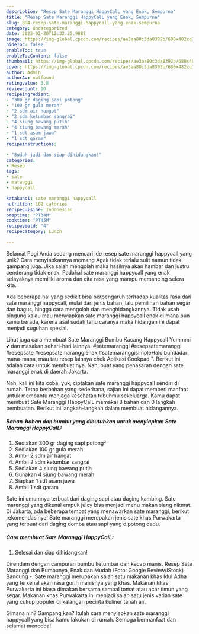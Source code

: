 ```yaml
---
description: "Resep Sate Maranggi HappyCalL yang Enak, Sempurna"
title: "Resep Sate Maranggi HappyCalL yang Enak, Sempurna"
slug: 894-resep-sate-maranggi-happycall-yang-enak-sempurna
category: Uncategorized
date: 2023-02-20T12:32:25.988Z
image: https://img-global.cpcdn.com/recipes/ae3aa80c3da8392b/680x482cq70/sate-maranggi-happycall-foto-resep-utama.jpg
hideToc: false
enableToc: true
enableTocContent: false
thumbnail: https://img-global.cpcdn.com/recipes/ae3aa80c3da8392b/680x482cq70/sate-maranggi-happycall-foto-resep-utama.jpg
cover: https://img-global.cpcdn.com/recipes/ae3aa80c3da8392b/680x482cq70/sate-maranggi-happycall-foto-resep-utama.jpg
author: Admin
authorAv: notfound
ratingvalue: 3.8
reviewcount: 10
recipeingredient:
- "300 gr daging sapi potong"
- "100 gr gula merah"
- "2 sdm air hangat"
- "2 sdm ketumbar sangrai"
- "4 siung bawang putih"
- "4 siung bawang merah"
- "1 sdt asam jawa"
- "1 sdt garam"
recipeinstructions:

- "Sudah jadi dan siap dihidangkan!"
categories:
- Resep
tags:
- sate
- maranggi
- happycall

katakunci: sate maranggi happycall 
nutrition: 102 calories
recipecuisine: Indonesian
preptime: "PT34M"
cooktime: "PT45M"
recipeyield: "4"
recipecategory: Lunch

---
```



Selamat Pagi Anda sedang mencari ide resep sate maranggi happycall yang unik? Cara menyiapkannya memang Agak tidak terlalu sulit namun tidak gampang juga. Jika salah mengolah maka hasilnya akan hambar dan justru cenderung tidak enak. Padahal sate maranggi happycall yang enak selayaknya memiliki aroma dan cita rasa yang mampu memancing selera kita.


Ada beberapa hal yang sedikit bisa berpengaruh terhadap kualitas rasa dari sate maranggi happycall, mulai dari jenis bahan, lalu pemilihan bahan segar dan bagus, hingga cara mengolah dan menghidangkannya. Tidak usah bingung kalau mau menyiapkan sate maranggi happycall enak di mana pun kamu berada, karena asal sudah tahu caranya maka hidangan ini dapat menjadi suguhan spesial.

Lihat juga cara membuat Sate Maranggi Bumbu Kacang Happycall Yummmi 💕 dan masakan sehari-hari lainnya. #satemaranggi #resepsatemaranggi #resepsate #resepsatemaranggienak #satemaranggisimpleHalo bundadari mana-mana, mau tau resep lainnya chek Aplikasi Cookpad &#34;. Berikut ini adalah cara untuk membuat nya. Nah, buat yang penasaran dengan sate maranggi enak di daerah Jakarta.


Nah, kali ini kita coba, yuk, ciptakan sate maranggi happycall sendiri di rumah. Tetap berbahan yang sederhana, sajian ini dapat memberi manfaat untuk membantu menjaga kesehatan tubuhmu sekeluarga. Kamu dapat membuat Sate Maranggi HappyCalL memakai 8 bahan dan 0 langkah pembuatan. Berikut ini langkah-langkah dalam membuat hidangannya.

<!--inarticleads1-->

##### Bahan-bahan dan bumbu yang dibutuhkan untuk menyiapkan Sate Maranggi HappyCalL:

1. Sediakan 300 gr daging sapi potong²
1. Sediakan 100 gr gula merah
1. Ambil 2 sdm air hangat
1. Ambil 2 sdm ketumbar sangrai
1. Sediakan 4 siung bawang putih
1. Gunakan 4 siung bawang merah
1. Siapkan 1 sdt asam jawa
1. Ambil 1 sdt garam


Sate ini umumnya terbuat dari daging sapi atau daging kambing. Sate maranggi yang dikenal empuk juicy bisa menjadi menu makan siang nikmat. Di Jakarta, ada beberapa tempat yang menawarkan sate maranggi, berikut rekomendasinya! Sate maranggi merupakan jenis sate khas Purwakarta yang terbuat dari daging domba atau sapi yang dipotong dadu. 

<!--inarticleads2-->

##### Cara membuat Sate Maranggi HappyCalL:


1. Selesai dan siap dihidangkan!

Direndam dengan campuran bumbu ketumbar dan kecap manis. Resep Sate Maranggi dan Bumbunya, Enak dan Mudah (Foto: Google Review/iStock) Bandung -. Sate maranggi merupakan salah satu makanan khas Idul Adha yang terkenal akan rasa gurih manisnya yang khas. Makanan khas Purwakarta ini biasa dimakan bersama sambal tomat atau acar timun yang segar. Makanan khas Purwakarta ini menjadi salah satu jenis varian sate yang cukup populer di kalangan pecinta kuliner tanah air. 

Gimana nih? Gampang kan? Itulah cara menyiapkan sate maranggi happycall yang bisa kamu lakukan di rumah. Semoga bermanfaat dan selamat mencoba!
